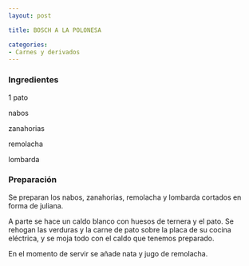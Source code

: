 ```yaml
---
layout: post

title: BOSCH A LA POLONESA

categories:
- Carnes y derivados
---
```

<h3>Ingredientes</h3>

1 pato

nabos

zanahorias

remolacha

lombarda

<h3>Preparación</h3>

Se preparan los nabos, zanahorias, remolacha y lombarda cortados en forma de juliana.

A parte se hace un caldo blanco con huesos de ternera y el pato. Se rehogan las verduras y la carne de pato sobre la placa de su cocina eléctrica, y se moja todo con el caldo que tenemos preparado.

En el momento de servir se añade nata y jugo de remolacha.